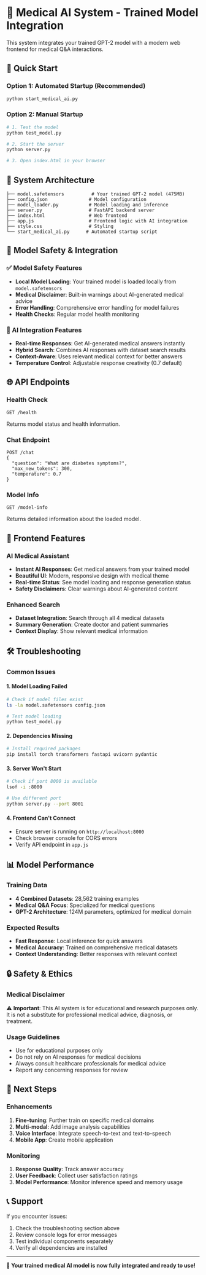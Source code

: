 # 🏥 Medical AI System - Trained Model Integration

This system integrates your trained GPT-2 model with a modern web frontend for medical Q&A interactions.

## 🚀 Quick Start

### Option 1: Automated Startup (Recommended)
```bash
python start_medical_ai.py
```

### Option 2: Manual Startup
```bash
# 1. Test the model
python test_model.py

# 2. Start the server
python server.py

# 3. Open index.html in your browser
```

## 📁 System Architecture

```
├── model.safetensors          # Your trained GPT-2 model (475MB)
├── config.json               # Model configuration
├── model_loader.py           # Model loading and inference
├── server.py                 # FastAPI backend server
├── index.html                # Web frontend
├── app.js                    # Frontend logic with AI integration
├── style.css                 # Styling
└── start_medical_ai.py      # Automated startup script
```

## 🔧 Model Safety & Integration

### ✅ Model Safety Features
- **Local Model Loading**: Your trained model is loaded locally from `model.safetensors`
- **Medical Disclaimer**: Built-in warnings about AI-generated medical advice
- **Error Handling**: Comprehensive error handling for model failures
- **Health Checks**: Regular model health monitoring

### 🤖 AI Integration Features
- **Real-time Responses**: Get AI-generated medical answers instantly
- **Hybrid Search**: Combines AI responses with dataset search results
- **Context-Aware**: Uses relevant medical context for better answers
- **Temperature Control**: Adjustable response creativity (0.7 default)

## 🌐 API Endpoints

### Health Check
```
GET /health
```
Returns model status and health information.

### Chat Endpoint
```
POST /chat
{
  "question": "What are diabetes symptoms?",
  "max_new_tokens": 300,
  "temperature": 0.7
}
```

### Model Info
```
GET /model-info
```
Returns detailed information about the loaded model.

## 🎯 Frontend Features

### AI Medical Assistant
- **Instant AI Responses**: Get medical answers from your trained model
- **Beautiful UI**: Modern, responsive design with medical theme
- **Real-time Status**: See model loading and response generation status
- **Safety Disclaimers**: Clear warnings about AI-generated content

### Enhanced Search
- **Dataset Integration**: Search through all 4 medical datasets
- **Summary Generation**: Create doctor and patient summaries
- **Context Display**: Show relevant medical information

## 🛠️ Troubleshooting

### Common Issues

#### 1. Model Loading Failed
```bash
# Check if model files exist
ls -la model.safetensors config.json

# Test model loading
python test_model.py
```

#### 2. Dependencies Missing
```bash
# Install required packages
pip install torch transformers fastapi uvicorn pydantic
```

#### 3. Server Won't Start
```bash
# Check if port 8000 is available
lsof -i :8000

# Use different port
python server.py --port 8001
```

#### 4. Frontend Can't Connect
- Ensure server is running on `http://localhost:8000`
- Check browser console for CORS errors
- Verify API endpoint in `app.js`

## 📊 Model Performance

### Training Data
- **4 Combined Datasets**: 28,562 training examples
- **Medical Q&A Focus**: Specialized for medical questions
- **GPT-2 Architecture**: 124M parameters, optimized for medical domain

### Expected Results
- **Fast Response**: Local inference for quick answers
- **Medical Accuracy**: Trained on comprehensive medical datasets
- **Context Understanding**: Better responses with relevant context

## 🔒 Safety & Ethics

### Medical Disclaimer
⚠️ **Important**: This AI system is for educational and research purposes only. It is not a substitute for professional medical advice, diagnosis, or treatment.

### Usage Guidelines
- Use for educational purposes only
- Do not rely on AI responses for medical decisions
- Always consult healthcare professionals for medical advice
- Report any concerning responses for review

## 🚀 Next Steps

### Enhancements
1. **Fine-tuning**: Further train on specific medical domains
2. **Multi-modal**: Add image analysis capabilities
3. **Voice Interface**: Integrate speech-to-text and text-to-speech
4. **Mobile App**: Create mobile application

### Monitoring
1. **Response Quality**: Track answer accuracy
2. **User Feedback**: Collect user satisfaction ratings
3. **Model Performance**: Monitor inference speed and memory usage

## 📞 Support

If you encounter issues:
1. Check the troubleshooting section above
2. Review console logs for error messages
3. Test individual components separately
4. Verify all dependencies are installed

---

**🎉 Your trained medical AI model is now fully integrated and ready to use!**
